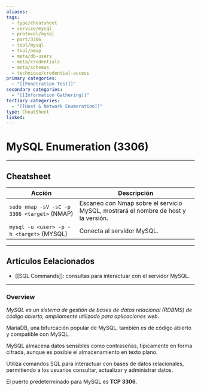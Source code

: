 ```yaml
---
aliases:
tags:
  - type/cheatsheet
  - service/mysql
  - protocol/mysql
  - port/3306
  - tool/mysql
  - tool/nmap
  - meta/db-users
  - meta/credentials
  - meta/schemas
  - technique/credential-access
primary categories:
  - "[[Penetration Test]]"
secondary categories:
  - "[[Information Gathering]]"
tertiary categories:
  - "[[Host & Network Enumeration]]"
type: CheatSheet
linked:
---
```

# MySQL Enumeration (3306)

***

## Cheatsheet

|**Acción**|**Descripción**|
|---|---|
|`sudo nmap -sV -sC -p 3306 <target>` (NMAP)|Escaneo con Nmap sobre el servicio MySQL, mostrará el nombre de host y la versión.|
|`mysql -u <user> -p -h <target>` (MYSQL)|Conecta al servidor MySQL.|

---

## Artículos Eelacionados

- [[SQL Commands]]: consultas para interactuar con el servidor MySQL.

---

### Overview

*MySQL es un sistema de gestión de bases de datos relacional (RDBMS) de código abierto, ampliamente utilizado para aplicaciones web.*

MariaDB, una bifurcación popular de MySQL, también es de código abierto y compatible con MySQL.

MySQL almacena datos sensibles como contraseñas, típicamente en forma cifrada, aunque es posible el almacenamiento en texto plano.  

Utiliza comandos SQL para interactuar con bases de datos relacionales, permitiendo a los usuarios consultar, actualizar y administrar datos.

El puerto predeterminado para MySQL es **TCP 3306**.